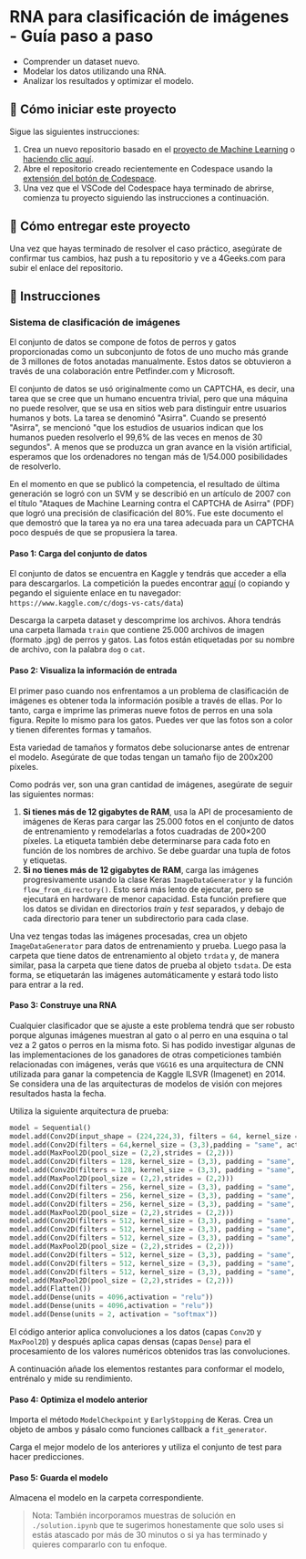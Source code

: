 <!-- hide -->
# RNA para clasificación de imágenes - Guía paso a paso
<!-- endhide -->

- Comprender un dataset nuevo.
- Modelar los datos utilizando una RNA.
- Analizar los resultados y optimizar el modelo.

## 🌱 Cómo iniciar este proyecto

Sigue las siguientes instrucciones:

1. Crea un nuevo repositorio basado en el [proyecto de Machine Learning](https://github.com/4GeeksAcademy/machine-learning-python-template) o [haciendo clic aquí](https://github.com/4GeeksAcademy/machine-learning-python-template/generate).
2. Abre el repositorio creado recientemente en Codespace usando la [extensión del botón de Codespace](https://docs.github.com/en/codespaces/developing-in-codespaces/creating-a-codespace-for-a-repository#creating-a-codespace-for-a-repository).
3. Una vez que el VSCode del Codespace haya terminado de abrirse, comienza tu proyecto siguiendo las instrucciones a continuación.

## 🚛 Cómo entregar este proyecto

Una vez que hayas terminado de resolver el caso práctico, asegúrate de confirmar tus cambios, haz push a tu repositorio y ve a 4Geeks.com para subir el enlace del repositorio.

## 📝 Instrucciones

### Sistema de clasificación de imágenes

El conjunto de datos se compone de fotos de perros y gatos proporcionadas como un subconjunto de fotos de uno mucho más grande de 3 millones de fotos anotadas manualmente. Estos datos se obtuvieron a través de una colaboración entre Petfinder.com y Microsoft.

El conjunto de datos se usó originalmente como un CAPTCHA, es decir, una tarea que se cree que un humano encuentra trivial, pero que una máquina no puede resolver, que se usa en sitios web para distinguir entre usuarios humanos y bots. La tarea se denominó "Asirra". Cuando se presentó "Asirra", se mencionó "que los estudios de usuarios indican que los humanos pueden resolverlo el 99,6% de las veces en menos de 30 segundos". A menos que se produzca un gran avance en la visión artificial, esperamos que los ordenadores no tengan más de 1/54.000 posibilidades de resolverlo.

En el momento en que se publicó la competencia, el resultado de última generación se logró con un SVM y se describió en un artículo de 2007 con el título "Ataques de Machine Learning contra el CAPTCHA de Asirra" (PDF) que logró una precisión de clasificación del 80%. Fue este documento el que demostró que la tarea ya no era una tarea adecuada para un CAPTCHA poco después de que se propusiera la tarea.

#### Paso 1: Carga del conjunto de datos

El conjunto de datos se encuentra en Kaggle y tendrás que acceder a ella para descargarlos. La competición la puedes encontrar [aquí](https://www.kaggle.com/c/dogs-vs-cats/data) (o copiando y pegando el siguiente enlace en tu navegador: `https://www.kaggle.com/c/dogs-vs-cats/data`)

Descarga la carpeta dataset y descomprime los archivos. Ahora tendrás una carpeta llamada `train` que contiene 25.000 archivos de imagen (formato .jpg) de perros y gatos. Las fotos están etiquetadas por su nombre de archivo, con la palabra `dog` o `cat`.

#### Paso 2: Visualiza la información de entrada

El primer paso cuando nos enfrentamos a un problema de clasificación de imágenes es obtener toda la información posible a través de ellas. Por lo tanto, carga e imprime las primeras nueve fotos de perros en una sola figura. Repite lo mismo para los gatos. Puedes ver que las fotos son a color y tienen diferentes formas y tamaños.

Esta variedad de tamaños y formatos debe solucionarse antes de entrenar el modelo. Asegúrate de que todas tengan un tamaño fijo de 200x200 píxeles.

Como podrás ver, son una gran cantidad de imágenes, asegúrate de seguir las siguientes normas:

1. **Si tienes más de 12 gigabytes de RAM**, usa la API de procesamiento de imágenes de Keras para cargar las 25.000 fotos en el conjunto de datos de entrenamiento y remodelarlas a fotos cuadradas de 200×200 píxeles. La etiqueta también debe determinarse para cada foto en función de los nombres de archivo. Se debe guardar una tupla de fotos y etiquetas.
2. **Si no tienes más de 12 gigabytes de RAM**, carga las imágenes progresivamente usando la clase Keras `ImageDataGenerator` y la función `flow_from_directory()`. Esto será más lento de ejecutar, pero se ejecutará en hardware de menor capacidad. Esta función prefiere que los datos se dividan en directorios *train* y *test* separados, y debajo de cada directorio para tener un subdirectorio para cada clase.

Una vez tengas todas las imágenes procesadas, crea un objeto `ImageDataGenerator` para datos de entrenamiento y prueba. Luego pasa la carpeta que tiene datos de entrenamiento al objeto `trdata` y, de manera similar, pasa la carpeta que tiene datos de prueba al objeto `tsdata`. De esta forma, se etiquetarán las imágenes automáticamente y estará todo listo para entrar a la red.

#### Paso 3: Construye una RNA

Cualquier clasificador que se ajuste a este problema tendrá que ser robusto porque algunas imágenes muestran al gato o al perro en una esquina o tal vez a 2 gatos o perros en la misma foto. Si has podido investigar algunas de las implementaciones de los ganadores de otras competiciones también relacionadas con imágenes, verás que `VGG16` es una arquitectura de CNN utilizada para ganar la competencia de Kaggle ILSVR (Imagenet) en 2014. Se considera una de las arquitecturas de modelos de visión con mejores resultados hasta la fecha.

Utiliza la siguiente arquitectura de prueba:

```py
model = Sequential()
model.add(Conv2D(input_shape = (224,224,3), filters = 64, kernel_size = (3,3), padding = "same", activation = "relu"))
model.add(Conv2D(filters = 64,kernel_size = (3,3),padding = "same", activation = "relu"))
model.add(MaxPool2D(pool_size = (2,2),strides = (2,2)))
model.add(Conv2D(filters = 128, kernel_size = (3,3), padding = "same", activation = "relu"))
model.add(Conv2D(filters = 128, kernel_size = (3,3), padding = "same", activation = "relu"))
model.add(MaxPool2D(pool_size = (2,2),strides = (2,2)))
model.add(Conv2D(filters = 256, kernel_size = (3,3), padding = "same", activation = "relu"))
model.add(Conv2D(filters = 256, kernel_size = (3,3), padding = "same", activation = "relu"))
model.add(Conv2D(filters = 256, kernel_size = (3,3), padding = "same", activation = "relu"))
model.add(MaxPool2D(pool_size = (2,2),strides = (2,2)))
model.add(Conv2D(filters = 512, kernel_size = (3,3), padding = "same", activation = "relu"))
model.add(Conv2D(filters = 512, kernel_size = (3,3), padding = "same", activation = "relu"))
model.add(Conv2D(filters = 512, kernel_size = (3,3), padding = "same", activation = "relu"))
model.add(MaxPool2D(pool_size = (2,2),strides = (2,2)))
model.add(Conv2D(filters = 512, kernel_size = (3,3), padding = "same", activation = "relu"))
model.add(Conv2D(filters = 512, kernel_size = (3,3), padding = "same", activation = "relu"))
model.add(Conv2D(filters = 512, kernel_size = (3,3), padding = "same", activation = "relu"))
model.add(MaxPool2D(pool_size = (2,2),strides = (2,2)))
model.add(Flatten())
model.add(Dense(units = 4096,activation = "relu"))
model.add(Dense(units = 4096,activation = "relu"))
model.add(Dense(units = 2, activation = "softmax"))
```

El código anterior aplica convoluciones a los datos (capas `Conv2D` y `MaxPool2D`) y después aplica capas densas (capas `Dense`) para el procesamiento de los valores numéricos obtenidos tras las convoluciones.

A continuación añade los elementos restantes para conformar el modelo, entrénalo y mide su rendimiento.

#### Paso 4: Optimiza el modelo anterior

Importa el método `ModelCheckpoint` y `EarlyStopping` de Keras. Crea un objeto de ambos y pásalo como funciones callback a `fit_generator`.

Carga el mejor modelo de los anteriores y utiliza el conjunto de test para hacer predicciones.

#### Paso 5: Guarda el modelo

Almacena el modelo en la carpeta correspondiente.

> Nota: También incorporamos muestras de solución en `./solution.ipynb` que te sugerimos honestamente que solo uses si estás atascado por más de 30 minutos o si ya has terminado y quieres compararlo con tu enfoque.